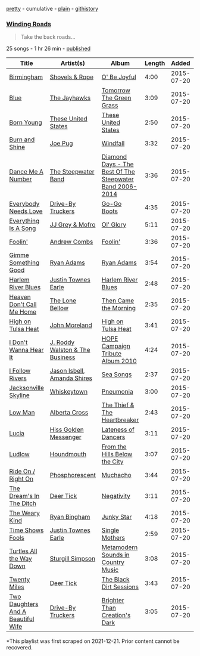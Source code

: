 [pretty](/playlists/pretty/1JuraqRjLX4CmhyvvuXiPF.md) - cumulative - [plain](/playlists/plain/1JuraqRjLX4CmhyvvuXiPF) - [githistory](https://github.githistory.xyz/mackorone/spotify-playlist-archive/blob/main/playlists/plain/1JuraqRjLX4CmhyvvuXiPF)

### [Winding Roads](https://open.spotify.com/playlist/1JuraqRjLX4CmhyvvuXiPF)

> Take the back roads...

25 songs - 1 hr 26 min - [published](https://open.spotify.com/playlist/0Dpt39RuQHj9QExnYEB8yT)

| Title | Artist(s) | Album | Length | Added | Removed |
|---|---|---|---|---|---|
| [Birmingham](https://open.spotify.com/track/5movgnND6GJx2Kde4aWD43) | [Shovels & Rope](https://open.spotify.com/artist/1M3BVQ36cqPQix8lQNCh4K) | [O' Be Joyful](https://open.spotify.com/album/5as0Jw3raiHUSVRQlnLYYI) | 4:00 | 2015-07-20 |  |
| [Blue](https://open.spotify.com/track/5cDfI3KOa64zbuUgD6a4hG) | [The Jayhawks](https://open.spotify.com/artist/2UDplVRprMbazU74Hq8OLl) | [Tomorrow The Green Grass](https://open.spotify.com/album/2tNdnAUaaomEEQIsc3Y7TC) | 3:09 | 2015-07-20 |  |
| [Born Young](https://open.spotify.com/track/76i7a6wdUeLzkiny0ROBD2) | [These United States](https://open.spotify.com/artist/3LyBOzCzQNr2QqFtUSIiMe) | [These United States](https://open.spotify.com/album/4pyoFwRfS0aQW6aECBtvQm) | 2:50 | 2015-07-20 |  |
| [Burn and Shine](https://open.spotify.com/track/7jxapUShs2O8u82kGltLXj) | [Joe Pug](https://open.spotify.com/artist/17cssIaAwAcgC9nZZliixv) | [Windfall](https://open.spotify.com/album/0Evhne0AryKOSZYpvyuXjx) | 3:32 | 2015-07-20 |  |
| [Dance Me A Number](https://open.spotify.com/track/0QJWjJJM1Q2c6eig4ELOw0) | [The Steepwater Band](https://open.spotify.com/artist/2TgTMg8jrIQjJ3uWkLw93J) | [Diamond Days \- The Best Of The Steepwater Band 2006\-2014](https://open.spotify.com/album/0dCTGOn4X435ncortdqAn0) | 3:36 | 2015-07-20 |  |
| [Everybody Needs Love](https://open.spotify.com/track/46k4rcApO6T7FiLYq9N7fo) | [Drive\-By Truckers](https://open.spotify.com/artist/1rXr1ZnvbRoYBaedIl9v4v) | [Go\-Go Boots](https://open.spotify.com/album/5mzqnKHlYWbyNvn90ay0wK) | 4:35 | 2015-07-20 |  |
| [Everything Is A Song](https://open.spotify.com/track/6jFeWqkJpov2x7Uqpmga3x) | [JJ Grey & Mofro](https://open.spotify.com/artist/1Jl8u1U1GtBlwocZK5LWZv) | [Ol' Glory](https://open.spotify.com/album/1WtWJzgvZyRJ18J8fM1TyN) | 5:11 | 2015-07-20 |  |
| [Foolin'](https://open.spotify.com/track/5uzq9yPYJyjSsrKanQynS9) | [Andrew Combs](https://open.spotify.com/artist/4ONwFcI8RGvYMG1vEIdS11) | [Foolin'](https://open.spotify.com/album/0PCfiRfsfZ6xvaVW180ZAb) | 3:36 | 2015-07-20 |  |
| [Gimme Something Good](https://open.spotify.com/track/08aCW0RGOaR53En8g7e3HJ) | [Ryan Adams](https://open.spotify.com/artist/2qc41rNTtdLK0tV3mJn2Pm) | [Ryan Adams](https://open.spotify.com/album/5FV8d3DhSoArvwr0Qqgzq3) | 3:54 | 2015-07-20 |  |
| [Harlem River Blues](https://open.spotify.com/track/199PqWeEottx0d327gCuqd) | [Justin Townes Earle](https://open.spotify.com/artist/3znXuXT3xkCtjgOxXBBVnq) | [Harlem River Blues](https://open.spotify.com/album/1vlOq1JPKx4qBhfHdmFOEt) | 2:48 | 2015-07-20 |  |
| [Heaven Don't Call Me Home](https://open.spotify.com/track/5PQEM2dj2RzMyaQpMtEXiQ) | [The Lone Bellow](https://open.spotify.com/artist/7JFtD8KnbAADBBDleIMuH7) | [Then Came the Morning](https://open.spotify.com/album/5HU6Z7afYcN23XAegZ3EQA) | 2:35 | 2015-07-20 |  |
| [High on Tulsa Heat](https://open.spotify.com/track/1GKYjJhl3Zf4Gfv0JNq7pY) | [John Moreland](https://open.spotify.com/artist/5MPWTD6J1H9XqYEOb4QkdH) | [High on Tulsa Heat](https://open.spotify.com/album/4e4Ke2z3IegAHOAPPEu09H) | 3:41 | 2015-07-20 |  |
| [I Don't Wanna Hear It](https://open.spotify.com/track/1OtwWmXEFc3ZfYjpkb8Dd4) | [J\. Roddy Walston & The Business](https://open.spotify.com/artist/1FlpoZvmdqEMfKIzgMmSJX) | [HOPE Campaign Tribute Album 2010](https://open.spotify.com/album/6nKCSPUzU4GLM7cqqYmruM) | 4:24 | 2015-07-20 |  |
| [I Follow Rivers](https://open.spotify.com/track/29xD114tlx4rYh17Rthmw9) | [Jason Isbell](https://open.spotify.com/artist/3Q8wgwyVVv0z4UEh1HB0KY), [Amanda Shires](https://open.spotify.com/artist/5yN0nwLpUCaZ2gr67bndCN) | [Sea Songs](https://open.spotify.com/album/6iSA40vLgkMVMDtezvwxRc) | 2:37 | 2015-07-20 |  |
| [Jacksonville Skyline](https://open.spotify.com/track/7m4KbhRBRnnBryiODCUbPg) | [Whiskeytown](https://open.spotify.com/artist/0tyLMmQvEuyQR4qjGBdbem) | [Pneumonia](https://open.spotify.com/album/0ChzfEcyxgyv6Lvf1XBDjq) | 3:00 | 2015-07-20 |  |
| [Low Man](https://open.spotify.com/track/0KzvIxt2owhFLvqwJjhB7u) | [Alberta Cross](https://open.spotify.com/artist/1hPgyZ5YatVFXQBhsXKTpq) | [The Thief & The Heartbreaker](https://open.spotify.com/album/6XXpqWTyeeag0t94dcOF9a) | 2:43 | 2015-07-20 |  |
| [Lucia](https://open.spotify.com/track/7sxtXUyoGK6wAKIoPf49eG) | [Hiss Golden Messenger](https://open.spotify.com/artist/37eqxl8DyLd5sQN54wYJbE) | [Lateness of Dancers](https://open.spotify.com/album/5K7VYgm2UUdIdis8H3zMhA) | 3:11 | 2015-07-20 |  |
| [Ludlow](https://open.spotify.com/track/1i3WLDTsbharp5HzqmUgb6) | [Houndmouth](https://open.spotify.com/artist/7EGwUS3c5dXduO4sMyLWC5) | [From the Hills Below the City](https://open.spotify.com/album/2eaQyM7iQvIuvNlyj1QSrC) | 3:07 | 2015-07-20 |  |
| [Ride On / Right On](https://open.spotify.com/track/55C8Zut2Ug8wPNrU4OJYPd) | [Phosphorescent](https://open.spotify.com/artist/57kIMCLPgkzQlXjblX7XXP) | [Muchacho](https://open.spotify.com/album/2he3CA9Gg1XLCsBiMAaXiz) | 3:44 | 2015-07-20 |  |
| [The Dream's In The Ditch](https://open.spotify.com/track/2A9Zm100yFB3CHQd6kFaB7) | [Deer Tick](https://open.spotify.com/artist/3rT8xTwSOMDURtWpPyoKIO) | [Negativity](https://open.spotify.com/album/5L0ilueYSvWzzvpdHVe8CJ) | 3:11 | 2015-07-20 |  |
| [The Weary Kind](https://open.spotify.com/track/5uqQQtXsY2HJLbPVPwcz6C) | [Ryan Bingham](https://open.spotify.com/artist/31z9f9AyPawiq0qlBO1M3i) | [Junky Star](https://open.spotify.com/album/7ElYJTBo4oG1lRWfZgfW5x) | 4:18 | 2015-07-20 |  |
| [Time Shows Fools](https://open.spotify.com/track/3NdtbVQk16CLok8qvrATNj) | [Justin Townes Earle](https://open.spotify.com/artist/3znXuXT3xkCtjgOxXBBVnq) | [Single Mothers](https://open.spotify.com/album/6vlWpqRUS6qJCG7b8So7s8) | 2:59 | 2015-07-20 |  |
| [Turtles All the Way Down](https://open.spotify.com/track/4NE3oWyUQI2b2NjyMyC8Bi) | [Sturgill Simpson](https://open.spotify.com/artist/3vDpQbGnzRbRVirXlfQagB) | [Metamodern Sounds in Country Music](https://open.spotify.com/album/4makbOuLd5SUdyHMaNM1Ag) | 3:08 | 2015-07-20 |  |
| [Twenty Miles](https://open.spotify.com/track/69XEXAbJTZwFfVz7ayfg3I) | [Deer Tick](https://open.spotify.com/artist/3rT8xTwSOMDURtWpPyoKIO) | [The Black Dirt Sessions](https://open.spotify.com/album/2XsWRPltTHzmdDtzwevG0w) | 3:43 | 2015-07-20 |  |
| [Two Daughters And A Beautiful Wife](https://open.spotify.com/track/5JPc3gWIB8rAoiHoF7AIOx) | [Drive\-By Truckers](https://open.spotify.com/artist/1rXr1ZnvbRoYBaedIl9v4v) | [Brighter Than Creation's Dark](https://open.spotify.com/album/1Y6Nb8cmlklQskAsOU3J8W) | 3:05 | 2015-07-20 |  |

\*This playlist was first scraped on 2021-12-21. Prior content cannot be recovered.
